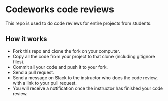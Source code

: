 # Codeworks code reviews

This repo is used to do code reviews for entire projects from students.

## How it works

- Fork this repo and clone the fork on your computer.
- Copy all the code from your project to that clone (including gitignore files).
- Commit all your code and push it to your fork.
- Send a pull request.
- Send a message on Slack to the instructor who does the code review, with a link to your pull request.
- You will receive a notification once the instructor has finished your code review.
